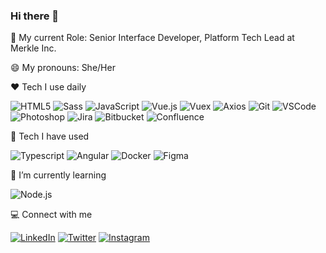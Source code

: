 ### Hi there 👋

:office: My current Role: Senior Interface Developer, Platform Tech Lead at Merkle Inc.


😄 My pronouns: She/Her


:heart: Tech I use daily

![HTML5](https://img.shields.io/badge/-HTML5-E34F26?style=for-the-badge&logo=html5&logoColor=white)
![Sass](https://img.shields.io/badge/-Sass-CC6699?style=for-the-badge&logo=sass&logoColor=white)
![JavaScript](https://img.shields.io/badge/-JavaScript-black?style=for-the-badge&logo=javascript)
![Vue.js](https://img.shields.io/badge/-Vue.js-4FC08D?style=for-the-badge&logo=vuedotjs&logoColor=white)
![Vuex](https://img.shields.io/badge/-Vuex-4FC08D?style=for-the-badge&logo=vuedotjs&logoColor=white)
![Axios](https://img.shields.io/badge/-Axios-5a29e4?style=for-the-badge)
![Git](https://img.shields.io/badge/-Git-F05032?style=for-the-badge&logo=git&logoColor=white)
![VSCode](https://img.shields.io/badge/-VSCode-007ACC?style=for-the-badge&logo=visualstudiocode&logoColor=white)
![Photoshop](https://img.shields.io/badge/-Photoshop-31A8FF?style=for-the-badge&logo=adobephotoshop&logoColor=white)
![Jira](https://img.shields.io/badge/-Jira-0052CC?style=for-the-badge&logo=jira&logoColor=white)
![Bitbucket](https://img.shields.io/badge/-Bitbucket-0052CC?style=for-the-badge&logo=bitbucket&logoColor=white)
![Confluence](https://img.shields.io/badge/-Confluence-172B4D?style=for-the-badge&logo=confluence&logoColor=white)


🧰 Tech I have used

![Typescript](https://img.shields.io/badge/-Typescript-3178C6?style=for-the-badge&logo=typescript&logoColor=white)
![Angular](https://img.shields.io/badge/-Angular-DD0031?style=for-the-badge&logo=angular&logoColor=white)
![Docker](https://img.shields.io/badge/-Docker-2496ED?style=for-the-badge&logo=docker&logoColor=white)
![Figma](https://img.shields.io/badge/-Figma-F24E1E?style=for-the-badge&logo=figma&logoColor=white)


🌱 I’m currently learning

![Node.js](https://img.shields.io/badge/-Node.js-339933?style=for-the-badge&logo=nodedotjs&logoColor=white)


💻 Connect with me

[![LinkedIn](https://img.shields.io/badge/-dylakim-0A66C2?style=for-the-badge&logo=linkedin&logoColor=white)](https://www.linkedin.com/in/dylakim/)
[![Twitter](https://img.shields.io/badge/-dyla__kim-1DA1F2?style=for-the-badge&logo=twitter&logoColor=white)](https://twitter.com/dyla_kim/likes)
[![Instagram](https://img.shields.io/badge/-kim.dyla-E4405F?style=for-the-badge&logo=instagram&logoColor=white)](https://www.instagram.com/kim.dyla/)



<!--
**dylakim/dylakim** is a ✨ _special_ ✨ repository because its `README.md` (this file) appears on your GitHub profile.

Here are some ideas to get you started:

- 🔭 I’m currently working on ...
- 🌱 I’m currently learning ...
- 👯 I’m looking to collaborate on ...
- 🤔 I’m looking for help with ...
- 💬 Ask me about ...
- 📫 How to reach me: ...
- 😄 Pronouns: ...
- ⚡ Fun fact: ...
-->
